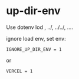 # up-dir-env

Use dotenv lod <cwd>, ../<cwd>, ../../<cwd>, ....

ignore load env, set env:

```env
IGNORE_UP_DIR_ENV = 1
```

or

```env
VERCEL = 1
```
